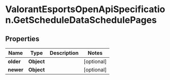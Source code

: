 # ValorantEsportsOpenApiSpecification.GetScheduleDataSchedulePages

## Properties
Name | Type | Description | Notes
------------ | ------------- | ------------- | -------------
**older** | **Object** |  | [optional] 
**newer** | **Object** |  | [optional] 
